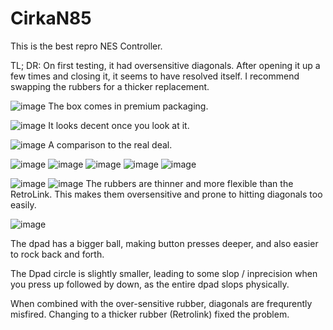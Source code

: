 CirkaN85
===

This is the best repro NES Controller.

TL; DR:
On first testing, it had oversensitive diagonals. After opening it up a few times and closing it, it seems to have resolved itself.
I recommend swapping the rubbers for a thicker replacement.

![image](https://github.com/alex-ong/NESControllerReviews/raw/master/NES/CirkaN85/images/1-Box.jpg)
The box comes in premium packaging.

![image](https://github.com/alex-ong/NESControllerReviews/raw/master/NES/CirkaN85/images/2-Closeup.jpg)
It looks decent once you look at it.

![image](https://github.com/alex-ong/NESControllerReviews/raw/master/NES/CirkaN85/images/3-Comparison.jpg)
A comparison to the real deal.

![image](https://github.com/alex-ong/NESControllerReviews/raw/master/NES/CirkaN85/images/4-Back.jpg)
![image](https://github.com/alex-ong/NESControllerReviews/raw/master/NES/CirkaN85/images/5-Back-internal.jpg)
![image](https://github.com/alex-ong/NESControllerReviews/raw/master/NES/CirkaN85/images/6-Front-internal.jpg)
![image](https://github.com/alex-ong/NESControllerReviews/raw/master/NES/CirkaN85/images/7-Screws.jpg)
![image](https://github.com/alex-ong/NESControllerReviews/raw/master/NES/CirkaN85/images/9-PCB.jpg)


![image](https://github.com/alex-ong/NESControllerReviews/raw/master/NES/CirkaN85/images/8-rubbers.jpg)
![image](https://github.com/alex-ong/NESControllerReviews/raw/master/NES/CirkaN85/images/10-Rubber-comp.jpg)
The rubbers are thinner and more flexible than the RetroLink. This makes them oversensitive and prone to hitting diagonals too easily.


![image](https://github.com/alex-ong/NESControllerReviews/raw/master/NES/CirkaN85/images/11-Dpad-comp.jpg)

The dpad has a bigger ball, making button presses deeper, and also easier to rock back and forth. 

The Dpad circle is slightly smaller, leading to some slop / inprecision when you press up followed by down, as the entire dpad slops physically.

When combined with the over-sensitive rubber, diagonals are frequrently misfired. Changing to a thicker rubber (Retrolink) fixed the problem.

